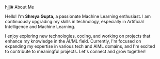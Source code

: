 hjjj# About Me


<p>Hello! I'm <b><b>Shreya Gupta</b></b>, a passionate Machine Learning enthusiast. I am continuously upgrading my skills in technology, especially in Artificial Intelligence and Machine Learning.</p>

<p>I enjoy exploring new technologies, coding, and working on projects that enhance my knowledge in the AI/ML field. Currently, I'm focused on expanding my expertise in various tech and AIML domains, and I'm excited to contribute to meaningful projects. Let's connect and grow together!</p>
